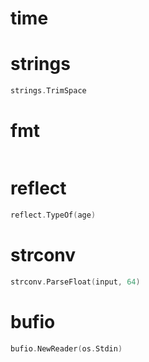 # time



# strings

~~~go
strings.TrimSpace
~~~



# fmt

~~~go

~~~



# reflect

~~~go
reflect.TypeOf(age)
~~~

# strconv

~~~go
strconv.ParseFloat(input, 64)
~~~

# bufio

~~~go
bufio.NewReader(os.Stdin) 
~~~


